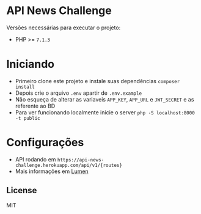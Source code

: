 # API News Challenge

Versões necessárias para executar o projeto:

  - PHP >= `7.1.3`

# Iniciando

  - Primeiro clone este projeto e instale suas dependências `composer install`
  - Depois crie o arquivo `.env` apartir de `.env.example`
  - Não esqueça de alterar as variaveis `APP_KEY`, `APP_URL` e `JWT_SECRET` e as referente ao BD
  - Para ver funcionando localmente inicie o server `php -S localhost:8000 -t public`

# Configurações
  - API rodando em `https://api-news-challenge.herokuapp.com/api/v1/{routes}`
  - Mais informações em [Lumen](https://lumen.laravel.com/docs/5.7)

License
----

MIT
